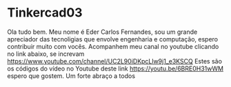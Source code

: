 # Tinkercad03
Ola tudo bem.
Meu nome é Eder Carlos Fernandes, sou um grande apreciador das tecnoligias que envolve engenharia e computação, espero contribuir muito com vocês.
Acompanhem meu canal no youtube clicando no link abaixo, se increvam
https://www.youtube.com/channel/UC2L90iDKpcLlw9j1_e3KSCQ
Estes são os códigos do vídeo no Youtube deste link https://youtu.be/6BRE0H31wWM espero que gostem. 
Um forte abraço a todos 
